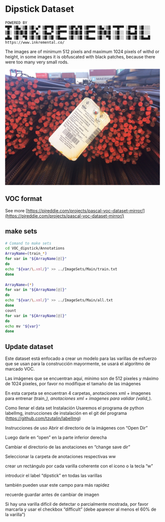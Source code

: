 # Dipstick Dataset

    POWERED BY
    ▀█▀ ▒█▄░▒█ ▒█░▄▀ ▒█▀▀█ ▒█▀▀▀ ▒█▀▄▀█ ▒█▀▀▀ ▒█▄░▒█ ▀▀█▀▀ ░█▀▀█ ▒█░░░
    ▒█░ ▒█▒█▒█ ▒█▀▄░ ▒█▄▄▀ ▒█▀▀▀ ▒█▒█▒█ ▒█▀▀▀ ▒█▒█▒█ ░▒█░░ ▒█▄▄█ ▒█░░░
    ▄█▄ ▒█░░▀█ ▒█░▒█ ▒█░▒█ ▒█▄▄▄ ▒█░░▒█ ▒█▄▄▄ ▒█░░▀█ ░▒█░░ ▒█░▒█ ▒█▄▄█
    https://www.inkremental.co/

The images are of minimum 512 pixels and maximum 1024 pixels of withd or height, in some images it is obfuscated with black patches, because there were too many very small rods.

![VOC_dipstick/JPEGImages/train_image13.jpg](VOC_dipstick/JPEGImages/train_image13.jpg)

## VOC format

See more [https://pjreddie.com/projects/pascal-voc-dataset-mirror/](https://pjreddie.com/projects/pascal-voc-dataset-mirror/)

## make sets

``` bash
# Comand to make sets
cd VOC_dipstick/Annotations
ArrayName=(train_*)
for var in "${ArrayName[@]}"
do
echo "${var/\.xml/}" >> ../ImageSets/Main/train.txt
done

ArrayName=(*)
for var in "${ArrayName[@]}"
do
echo "${var/\.xml/}" >> ../ImageSets/Main/all.txt
done
count 
for var in "${ArrayName[@]}"
do
echo mv "${var}"
done

```

## Update dataset

Este dataset está enfocado a crear un modelo para las varillas de esfuerzo que se usan para la construcción mayormente, se usará el algoritmo de marcado VOC.

Las imágenes que se encuentran aquí, minimo son de 512 pixeles y máximo de 1024 pixeles, por favor no modifique el tamaño de las imágenes 

En esta carpeta se encuentran 4 carpetas, anotaciones xml + imagenes para entrenar (train_*),  anotaciones xml + imagenes para validar (valid_*).

Como llenar el data set
Instalación
Usaremos el programa de python labelImg, instrucciones de instalación en el git del programa (https://github.com/tzutalin/labelImg)

Instrucciones de uso
Abrir el directorio de la imágenes con “Open Dir”

Luego darle en “open” en la parte inferior derecha

Cambiar el directorio de las anotaciones en “change save dir”

Seleccionar la carpeta de anotaciones respectivas ww

crear un rectángulo por cada varilla coherente con el icono o la tecla “w”

introducir el label “dipstick” en todas las varillas

también pueden usar este campo para más rapidez

recuerde guardar antes de cambiar de imagen

Si hay una varilla difícil de detectar o parcialmente mostrada, por favor marcarla y usar el checkbox “difficult” (debe aparecer al menos el 60% de la varilla”)